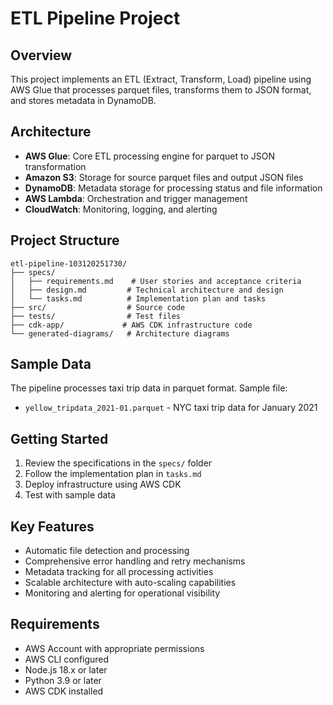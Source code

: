 # ETL Pipeline Project

## Overview

This project implements an ETL (Extract, Transform, Load) pipeline using AWS Glue that processes parquet files, transforms them to JSON format, and stores metadata in DynamoDB.

## Architecture

- **AWS Glue**: Core ETL processing engine for parquet to JSON transformation
- **Amazon S3**: Storage for source parquet files and output JSON files
- **DynamoDB**: Metadata storage for processing status and file information
- **AWS Lambda**: Orchestration and trigger management
- **CloudWatch**: Monitoring, logging, and alerting

## Project Structure

```
etl-pipeline-103120251730/
├── specs/
│   ├── requirements.md    # User stories and acceptance criteria
│   ├── design.md         # Technical architecture and design
│   └── tasks.md          # Implementation plan and tasks
├── src/                  # Source code
├── tests/                # Test files
├── cdk-app/             # AWS CDK infrastructure code
└── generated-diagrams/   # Architecture diagrams
```

## Sample Data

The pipeline processes taxi trip data in parquet format. Sample file:
- `yellow_tripdata_2021-01.parquet` - NYC taxi trip data for January 2021

## Getting Started

1. Review the specifications in the `specs/` folder
2. Follow the implementation plan in `tasks.md`
3. Deploy infrastructure using AWS CDK
4. Test with sample data

## Key Features

- Automatic file detection and processing
- Comprehensive error handling and retry mechanisms
- Metadata tracking for all processing activities
- Scalable architecture with auto-scaling capabilities
- Monitoring and alerting for operational visibility

## Requirements

- AWS Account with appropriate permissions
- AWS CLI configured
- Node.js 18.x or later
- Python 3.9 or later
- AWS CDK installed
